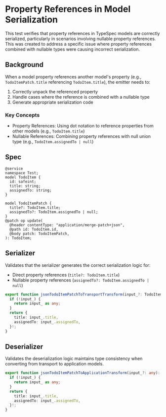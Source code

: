 # Property References in Model Serialization

This test verifies that property references in TypeSpec models are correctly serialized, particularly in scenarios involving nullable property references. This was created to address a specific issue where property references combined with nullable types were causing incorrect serialization.

## Background

When a model property references another model's property (e.g., `TodoItemPatch.title` referencing `TodoItem.title`), the emitter needs to:

1. Correctly unpack the referenced property
2. Handle cases where the reference is combined with a nullable type
3. Generate appropriate serialization code

### Key Concepts

- Property References: Using dot notation to reference properties from other models (e.g., `TodoItem.title`)
- Nullable References: Combining property references with null union type (e.g., `TodoItem.assignedTo | null`)

## Spec

```tsp
@service
namespace Test;
model TodoItem {
  id: safeint;
  title: string;
  assignedTo: string;
}

model TodoItemPatch {
  title?: TodoItem.title;
  assignedTo?: TodoItem.assignedTo | null;
}
@patch op update(
  @header contentType: "application/merge-patch+json",
  @path id: TodoItem.id,
  @body patch: TodoItemPatch,
): TodoItem;
```

## Serializer

Validates that the serializer generates the correct serialization logic for:

- Direct property references (`title?: TodoItem.title`)
- Nullable property references (`assignedTo?: TodoItem.assignedTo | null`)

```ts src/models/internal/serializers.ts function jsonTodoItemPatchToTransportTransform
export function jsonTodoItemPatchToTransportTransform(input_?: TodoItemPatch | null): any {
  if (!input_) {
    return input_ as any;
  }
  return {
    title: input_.title,
    assignedTo: input_.assignedTo,
  }!;
}
```

## Deserializer

Validates the deserialization logic maintains type consistency when converting from transport to application models.

```ts src/models/internal/serializers.ts function jsonTodoItemPatchToApplicationTransform
export function jsonTodoItemPatchToApplicationTransform(input_?: any): TodoItemPatch {
  if (!input_) {
    return input_ as any;
  }
  return {
    title: input_.title,
    assignedTo: input_.assignedTo,
  }!;
}
```
